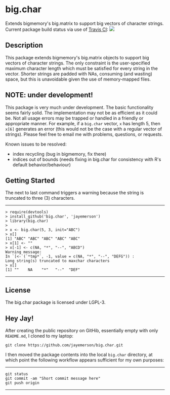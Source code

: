 big.char
========

Extends bigmemory's big.matrix to support big vectors of character strings.
Current package build status via use of
[Travis CI](https://travis-ci.org/jayemerson/big.char):
<a href="https://travis-ci.org/jayemerson/big.char"><img src="https://travis-ci.org/jayemerson/big.char.svg?branch=master"></a>

## Description

This package extends bigmemory's big.matrix objects
to support big vectors of character strings.  The only constraint
is the user-specified maximum character length which must be
satisfied for every string in the vector.  Shorter strings are
padded with NAs, consuming (and wasting) space, but this is
unavoidable given the use of memory-mapped files.

## NOTE: under development!

This package is very much under development.  The basic functionality
seems fairly solid.  The implementation may not be as efficient as
it could be.  Not all usage errors may be trapped or handled
in a friendly or appropriate manner.
For example, if a `big.char` vector, `x` has length 5, then
`x[6]` generates an error (this would not be the case with a regular
vector of strings).  Please feel free to email me with problems,
questions, or requests.

Known issues to be resolved:
- index recycling (bug in bigmemory, fix there)
- indices out of bounds (needs fixing in big.char for consistency
with R's default behavior/behaviour)

## Getting Started

The next to last command triggers a warning because the string
is truncated to three (3) characters.

---
    > require(devtools)
    > install_github('big.char', 'jayemerson')
    > library(big.char)
    >
    > x <- big.char(5, 3, init="ABC")
    > x[]
    [1] "ABC" "ABC" "ABC" "ABC" "ABC"
    > x[1] <- ""
    > x[-1] <- c(NA, "*", "--", "ABCD")
    Warning message:
    In `[<-`(`*tmp*`, -1, value = c(NA, "*", "--", "DEFG")) :
    Long string(s) truncated to maxchar characters
    > x[]
    [1] ""    NA    "*"   "--"  "DEF"
---

## License

The big.char package is licensed under LGPL-3.

## Hey Jay!

After creating the public repository on GitHib, essentially empty
with only `README.md`, I cloned to my laptop:

    git clone https://github.com/jayemerson/big.char.git
    
I then moved the package contents into the local `big.char` directory,
at which point the following workflow appears sufficient for my own
purposes:

---
    git status
    git commit -am "Short commit message here"
    git push origin
---

